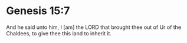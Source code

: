 # Genesis 15:7

And he said unto him, I [am] the LORD that brought thee out of Ur of the Chaldees, to give thee this land to inherit it.